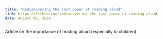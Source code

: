 ```yaml
---
title: "Rediscovering the lost power of reading aloud"
link: https://lithub.com/rediscovering-the-lost-power-of-reading-aloud/
date: August 06, 2020
---
```


Article on the importance of reading aloud (especially to children).
